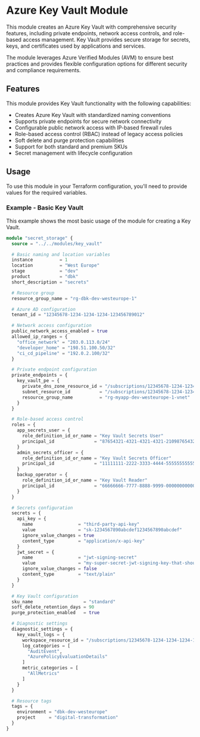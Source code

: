 # Azure Key Vault Module

This module creates an Azure Key Vault with comprehensive security features, including private endpoints, network access controls, and role-based access management. 
Key Vault provides secure storage for secrets, keys, and certificates used by applications and services.

The module leverages Azure Verified Modules (AVM) to ensure best practices and provides flexible configuration options for different security and compliance requirements.

## Features

This module provides Key Vault functionality with the following capabilities:

- Creates Azure Key Vault with standardized naming conventions
- Supports private endpoints for secure network connectivity
- Configurable public network access with IP-based firewall rules
- Role-based access control (RBAC) instead of legacy access policies
- Soft delete and purge protection capabilities
- Support for both standard and premium SKUs
- Secret management with lifecycle configuration

## Usage

To use this module in your Terraform configuration, you'll need to provide values for the required variables.

### Example - Basic Key Vault

This example shows the most basic usage of the module for creating a Key Vault.
```terraform
module "secret_storage" {
  source = "../../modules/key_vault"

  # Basic naming and location variables
  instance          = 1
  location          = "West Europe"
  stage             = "dev"
  product           = "dbk"
  short_description = "secrets"

  # Resource group
  resource_group_name = "rg-dbk-dev-westeurope-1"

  # Azure AD configuration
  tenant_id = "12345678-1234-1234-1234-123456789012"

  # Network access configuration
  public_network_access_enabled = true
  allowed_ip_ranges = {
    "office_network" = "203.0.113.0/24"
    "developer_home" = "198.51.100.50/32"
    "ci_cd_pipeline" = "192.0.2.100/32"
  }

  # Private endpoint configuration
  private_endpoints = {
    key_vault_pe = {
      private_dns_zone_resource_id = "/subscriptions/12345678-1234-1234-1234-123456789012/resourceGroups/rg-myapp-dev-westeurope-1-dns/providers/Microsoft.Network/privateDnsZones/privatelink.vaultcore.azure.net"
      subnet_resource_id           = "/subscriptions/12345678-1234-1234-1234-123456789012/resourceGroups/rg-myapp-dev-westeurope-1-vnet/providers/Microsoft.Network/virtualNetworks/vnet-myapp-dev-westeurope-1/subnets/snet-private-endpoints"
      resource_group_name          = "rg-myapp-dev-westeurope-1-vnet"
    }
  }

  # Role-based access control
  roles = {
    app_secrets_user = {
      role_definition_id_or_name = "Key Vault Secrets User"
      principal_id               = "87654321-4321-4321-4321-210987654321"
    }
    admin_secrets_officer = {
      role_definition_id_or_name = "Key Vault Secrets Officer"
      principal_id               = "11111111-2222-3333-4444-555555555555"
    }
    backup_operator = {
      role_definition_id_or_name = "Key Vault Reader"
      principal_id               = "66666666-7777-8888-9999-000000000000"
    }
  }

  # Secrets configuration
  secrets = {
    api_key = {
      name                 = "third-party-api-key"
      value                = "sk-1234567890abcdef1234567890abcdef"
      ignore_value_changes = true
      content_type         = "application/x-api-key"
    }
    jwt_secret = {
      name                 = "jwt-signing-secret"
      value                = "my-super-secret-jwt-signing-key-that-should-be-random"
      ignore_value_changes = false
      content_type         = "text/plain"
    }
  }

  # Key Vault configuration
  sku_name                   = "standard"
  soft_delete_retention_days = 90
  purge_protection_enabled   = true

  # Diagnostic settings
  diagnostic_settings = {
    key_vault_logs = {
      workspace_resource_id = "/subscriptions/12345678-1234-1234-1234-123456789012/resourceGroups/rg-myapp-dev-westeurope-1-observability/providers/Microsoft.OperationalInsights/workspaces/law-myapp-dev-westeurope-1"
      log_categories = [
        "AuditEvent",
        "AzurePolicyEvaluationDetails"
      ]
      metric_categories = [
        "AllMetrics"
      ]
    }
  }

  # Resource tags
  tags = {
    environment = "dbk-dev-westeurope"
    project     = "digital-transformation"
  }
}

```